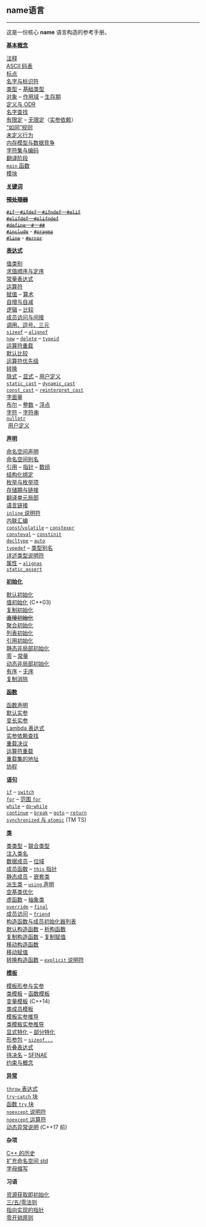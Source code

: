 ## **name**语言

---

这是一份核心 **name** 语言构造的参考手册。

**[基本概念](/language/basic_concepts.md "language/basic concepts")**

[注释](/comment.md "comment")  
[ASCII 码表](/language/ascii "language/ascii")  
[标点](/language/punctuators "language/punctuators")  
[名字与标识符](/language/identifiers "language/identifiers")  
[类型](/language/type "language/type") – [基础类型](/language/types "language/types")  
[对象](/language/object "language/object") – [作用域](/language/scope "language/scope") – [生存期](/language/lifetime "language/lifetime")  
[定义与 ODR](/language/definition "language/definition")  
[名字查找](/language/lookup "language/lookup")  
[有限定](/language/qualified_lookup "language/qualified lookup") – [无限定](/language/unqualified_lookup "language/unqualified lookup")（[实参依赖](/language/adl "language/adl")）  
[“如同”规则](/language/as_if "language/as if")  
[未定义行为](/language/ub "language/ub")  
[内存模型与数据竞争](/language/memory_model "language/memory model")  
[字符集与编码](/language/charset "language/charset")  
[翻译阶段](/language/translation_phases "language/translation phases")  
[`main` 函数](/language/main_function "language/main function")  
[模块](/language/modules "language/modules")  

**[关键词](/keyword.md "keyword")**

~~**[预处理器](/preprocessor "preprocessor")**~~

[~~`#if` - `#ifdef` - `#ifndef` - `#elif`~~](/preprocessor/conditional "preprocessor/conditional")  
[~~`#elifdef` - `#elifndef`~~](/preprocessor/conditional "preprocessor/conditional")  
[~~`#define` - `#` - `##`~~](/preprocessor/replace "preprocessor/replace")  
[~~`#include`~~](/preprocessor/include "preprocessor/include") - [~~`#pragma`~~](/preprocessor/impl "preprocessor/impl")  
[~~`#line`~~](/preprocessor/line "preprocessor/line") - [~~`#error`~~](/preprocessor/error "preprocessor/error")  

**[表达式](/language/expressions.md "language/expressions")**

[值类别](/language/value_category "language/value category")  
[求值顺序与定序](/language/eval_order "language/eval order")  
[常量表达式](/language/constant_expression "language/constant expression")  
[运算符](/language/expressions.md#运算符 "language/expressions")  
[赋值](/language/operator_assignment "language/operator assignment") – [算术](/language/operator_arithmetic "language/operator arithmetic")  
[自增与自减](/language/operator_incdec "language/operator incdec")  
[逻辑](/language/operator_logical "language/operator logical") – [比较](/language/operator_comparison "language/operator comparison")  
[成员访问与间接](/language/operator_member_access "language/operator member access")  
[调用、逗号、三元](/language/operator_other "language/operator other")  
[`sizeof`](/language/sizeof "language/sizeof") – [`alignof`](/language/alignof "language/alignof")  
[`new`](/language/new "language/new") – [`delete`](/language/delete "language/delete") – [`typeid`](/language/typeid "language/typeid")  
[运算符重载](/language/operators.md "language/operators")  
[默认比较](/language/default_comparisons "language/default comparisons")  
[运算符优先级](/language/operator_precedence "language/operator precedence")  
[转换](/language/expressions.md#转换 "language/expressions")  
[隐式](/language/implicit_conversion "language/implicit conversion") – [显式](/language/explicit_cast "language/explicit cast") – [用户定义](/language/cast_operator "language/cast operator")  
 [`static_cast`](/language/static_cast "language/static cast") – [`dynamic_cast`](/language/dynamic_cast "language/dynamic cast")  
 [`const_cast`](/language/const_cast "language/const cast") – [`reinterpret_cast`](/language/reinterpret_cast "language/reinterpret cast")  
[字面量](/language/expressions.md#字面量 "language/expressions")  
[布尔](/language/bool_literal "language/bool literal") – [整数](/language/integer_literal "language/integer literal") – [浮点](/language/floating_literal "language/floating literal")  
[字符](/language/character_literal "language/character literal") – [字符串](/language/string_literal "language/string literal")  
 [`nullptr`](/language/nullptr "language/nullptr")  
 [用户定义](/language/user_literal "language/user literal")  

**[声明](/language/declarations.md "language/declarations")**

[命名空间声明](/language/namespace "language/namespace")  
[命名空间别名](/language/namespace_alias "language/namespace alias")  
[引用](/language/reference "language/reference") – [指针](/language/pointer "language/pointer") – [数组](/language/array "language/array")  
[结构化绑定](/language/structured_binding "language/structured binding")  
[枚举与枚举项](/language/enum "language/enum")  
[存储期与链接](/language/storage_duration "language/storage duration")  
[翻译单元局部](/language/tu_local "language/tu local")  
[语言链接](/language/language_linkage "language/language linkage")  
[`inline` 说明符](/language/inline "language/inline")  
[内联汇编](/language/asm "language/asm")  
[`const`/`volatile`](/language/cv "language/cv") – [`constexpr`](/language/constexpr "language/constexpr")  
[`consteval`](/language/consteval "language/consteval") – [`constinit`](/language/constinit "language/constinit")  
[`decltype`](/language/decltype "language/decltype") – [`auto`](/language/auto "language/auto")  
[`typedef`](/language/typedef "language/typedef") – [类型别名](/language/type_alias "language/type alias")  
[详述类型说明符](/language/elaborated_type_specifier "language/elaborated type specifier")  
[属性](/language/attributes "language/attributes") – [`alignas`](/language/alignas "language/alignas")  
[`static_assert`](/language/static_assert "language/static assert")  

**[初始化](/language/initialization.md "language/initialization")**

[默认初始化](/language/default_initialization "language/default initialization")  
[值初始化](/language/value_initialization "language/value initialization") (C++03)  
[复制初始化](/language/copy_initialization "language/copy initialization")  
[~~直接初始化~~](/language/direct_initialization "language/direct initialization")  
[聚合初始化](/language/aggregate_initialization "language/aggregate initialization")  
[列表初始化](/language/list_initialization "language/list initialization")  
[引用初始化](/language/reference_initialization "language/reference initialization")  
[静态非局部初始化](/language/initialization.md#非局部变量 "language/initialization")  
[零](/language/zero_initialization "language/zero initialization") – [常量](/language/constant_initialization "language/constant initialization")  
[动态非局部初始化](/language/initialization.md#非局部变量 "language/initialization")  
[有序](/language/initialization.md#非局部变量 "language/initialization") – [无序](/language/initialization.md#非局部变量 "language/initialization")  
[复制消除](/language/copy_elision "language/copy elision")  

**[函数](/language/functions "language/functions")**

[函数声明](/language/function "language/function")  
[默认实参](/language/default_arguments "language/default arguments")  
[变长实参](/language/variadic_arguments "language/variadic arguments")  
[Lambda 表达式](/language/lambda "language/lambda")  
[实参依赖查找](/language/adl "language/adl")  
[重载决议](/language/overload_resolution "language/overload resolution")  
[运算符重载](/language/operators "language/operators")  
[重载集的地址](/language/overloaded_address "language/overloaded address")  
[协程](/language/coroutines "language/coroutines")  

**[语句](/language/statements.md "language/statements")**

[`if`](/language/if "language/if") – [`switch`](/language/switch "language/switch")  
[`for`](/language/for "language/for") – [范围 `for`](/language/range-for "language/range-for")  
[`while`](/language/while "language/while") – [`do`\-`while`](/language/do "language/do")  
[`continue`](/language/continue "language/continue") – [`break`](/language/break "language/break") – [`goto`](/language/goto "language/goto") – [`return`](/language/return "language/return")  
[`synchronized` 与 `atomic`](/language/transactional_memory "language/transactional memory") (TM TS)  

**[类](/language/classes "language/classes")**

[类类型](/language/class "language/class") – [联合类型](/language/union "language/union")  
[注入类名](/language/injected-class-name "language/injected-class-name")  
[数据成员](/language/data_members "language/data members") – [位域](/language/bit_field "language/bit field")  
[成员函数](/language/member_functions "language/member functions") – [`this` 指针](/language/this "language/this")  
[静态成员](/language/static "language/static") – [嵌套类](/language/nested_types "language/nested types")  
[派生类](/language/derived_class "language/derived class") – [`using` 声明](/language/using_declaration "language/using declaration")  
[空基类优化](/language/ebo "language/ebo")  
[虚函数](/language/virtual "language/virtual") – [抽象类](/language/abstract_class "language/abstract class")  
[`override`](/language/override "language/override") – [`final`](/language/final "language/final")  
[成员访问](/language/access "language/access") – [`friend`](/language/friend "language/friend")  
[构造函数与成员初始化器列表](/language/constructor "language/constructor")  
[默认构造函数](/language/default_constructor "language/default constructor") – [析构函数](/language/destructor "language/destructor")  
[复制构造函数](/language/copy_constructor "language/copy constructor") – [复制赋值](/language/copy_assignment "language/copy assignment")  
[移动构造函数](/language/move_constructor "language/move constructor")  
[移动赋值](/language/move_assignment "language/move assignment")  
[转换构造函数](/language/converting_constructor "language/converting constructor") – [`explicit` 说明符](/language/explicit "language/explicit")  

**[模板](/language/templates "language/templates")**

[模板形参与实参](/language/template_parameters "language/template parameters")  
[类模板](/language/class_template "language/class template") – [函数模板](/language/function_template "language/function template")  
[变量模板](/language/variable_template "language/variable template") (C++14)  
[类成员模板](/language/member_template "language/member template")  
[模板实参推导](/language/template_argument_deduction "language/template argument deduction")  
[类模板实参推导](/language/class_template_argument_deduction "language/class template argument deduction")  
[显式特化](/language/template_specialization "language/template specialization") – [部分特化](/language/partial_specialization "language/partial specialization")  
[形参包](/language/parameter_pack "language/parameter pack") – [`sizeof...`](/language/sizeof... "language/sizeof...")  
[折叠表达式](/language/fold "language/fold")  
[待决名](/language/dependent_name "language/dependent name") – [SFINAE](/language/sfinae "language/sfinae")  
[约束与概念](/language/constraints "language/constraints")  

**[异常](/lunguage/exceptions.md "language/exceptions")**

[`throw` 表达式](/language/throw "language/throw")  
[`try`\-`catch` 块](/language/try_catch "language/try catch")  
[函数 `try` 块](/language/function-try-block "language/function-try-block")  
[`noexcept` 说明符](/language/noexcept_spec "language/noexcept spec")  
[`noexcept` 运算符](/language/noexcept "language/noexcept")  
[动态异常说明](/language/except_spec "language/except spec") (C++17 前)  

**杂项**

[C++ 的历史](/language/history "language/history")  
[扩充命名空间 std](/language/extending_std "language/extending std")  
[字母缩写](/language/acronyms "language/acronyms")

**习语**

[资源获取即初始化](/language/raii "language/raii")  
[三/五/零法则](/language/rule_of_three "language/rule of three")  
[指向实现的指针](/language/pimpl "language/pimpl")  
[零开销原则](/language/Zero-overhead_principle "language/Zero-overhead principle")
